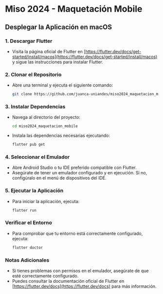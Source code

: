 # Miso 2024 - Maquetación Mobile

## Desplegar la Aplicación en macOS

### 1. Descargar Flutter
- Visita la página oficial de Flutter en [https://flutter.dev/docs/get-started/install/macos](https://flutter.dev/docs/get-started/install/macos) y sigue las instrucciones para instalar Flutter.

### 2. Clonar el Repositorio
- Abre una terminal y ejecuta el siguiente comando:
  ```bash
  git clone https://github.com/juanca-uniandes/miso2024_maquetacion_mobile.git
  ```

### 3. Instalar Dependencias
- Navega al directorio del proyecto:
  ```bash
  cd miso2024_maquetacion_mobile
  ```
- Instala las dependencias necesarias ejecutando:
  ```bash
  flutter pub get
  ```

### 4. Seleccionar el Emulador
- Abre Android Studio o tu IDE preferido compatible con Flutter.
- Asegúrate de tener un emulador configurado y en ejecución. Si no, configúralo en el menú de dispositivos del IDE.

### 5. Ejecutar la Aplicación
- Para iniciar la aplicación, ejecuta:
  ```bash
  flutter run
  ```

### Verificar el Entorno
- Para comprobar que tu entorno está correctamente configurado, ejecuta:
  ```bash
  flutter doctor
  ```

### Notas Adicionales
- Si tienes problemas con permisos en el emulador, asegúrate de que esté correctamente configurado.
- Puedes consultar la documentación oficial de Flutter en [https://flutter.dev/docs](https://flutter.dev/docs) para más información.
